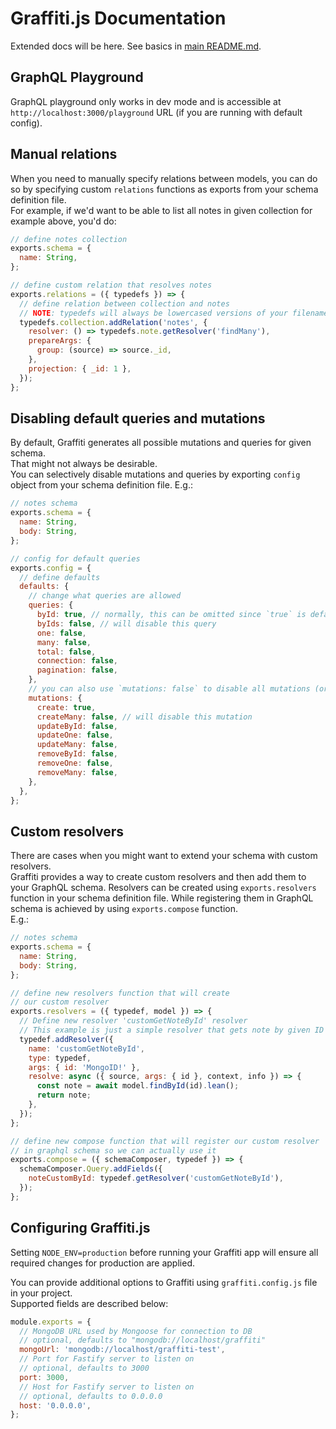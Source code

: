 # Graffiti.js Documentation

Extended docs will be here.
See basics in [main README.md](../README.md).

## GraphQL Playground

GraphQL playground only works in dev mode and is accessible at `http://localhost:3000/playground` URL (if you are running with default config).

## Manual relations

When you need to manually specify relations between models, you can do so by specifying custom `relations` functions as exports from your schema definition file.  
For example, if we'd want to be able to list all notes in given collection for example above, you'd do:

```jsx
// define notes collection
exports.schema = {
  name: String,
};

// define custom relation that resolves notes
exports.relations = ({ typedefs }) => {
  // define relation between collection and notes
  // NOTE: typedefs will always be lowercased versions of your filenames
  typedefs.collection.addRelation('notes', {
    resolver: () => typedefs.note.getResolver('findMany'),
    prepareArgs: {
      group: (source) => source._id,
    },
    projection: { _id: 1 },
  });
};
```

## Disabling default queries and mutations

By default, Graffiti generates all possible mutations and queries for given schema.  
That might not always be desirable.  
You can selectively disable mutations and queries by exporting `config` object from your schema definition file.
E.g.:

```js
// notes schema
exports.schema = {
  name: String,
  body: String,
};

// config for default queries
exports.config = {
  // define defaults
  defaults: {
    // change what queries are allowed
    queries: {
      byId: true, // normally, this can be omitted since `true` is default
      byIds: false, // will disable this query
      one: false,
      many: false,
      total: false,
      connection: false,
      pagination: false,
    },
    // you can also use `mutations: false` to disable all mutations (or queries)
    mutations: {
      create: true,
      createMany: false, // will disable this mutation
      updateById: false,
      updateOne: false,
      updateMany: false,
      removeById: false,
      removeOne: false,
      removeMany: false,
    },
  },
};
```

## Custom resolvers

There are cases when you might want to extend your schema with custom resolvers.  
Graffiti provides a way to create custom resolvers and then add them to your GraphQL schema.
Resolvers can be created using `exports.resolvers` function in your schema definition file.
While registering them in GraphQL schema is achieved by using `exports.compose` function.  
E.g.:

```js
// notes schema
exports.schema = {
  name: String,
  body: String,
};

// define new resolvers function that will create
// our custom resolver
exports.resolvers = ({ typedef, model }) => {
  // Define new resolver 'customGetNoteById' resolver
  // This example is just a simple resolver that gets note by given ID
  typedef.addResolver({
    name: 'customGetNoteById',
    type: typedef,
    args: { id: 'MongoID!' },
    resolve: async ({ source, args: { id }, context, info }) => {
      const note = await model.findById(id).lean();
      return note;
    },
  });
};

// define new compose function that will register our custom resolver
// in graphql schema so we can actually use it
exports.compose = ({ schemaComposer, typedef }) => {
  schemaComposer.Query.addFields({
    noteCustomById: typedef.getResolver('customGetNoteById'),
  });
};
```

## Configuring Graffiti.js

Setting `NODE_ENV=production` before running your Graffiti app will ensure all required changes for production are applied.

You can provide additional options to Graffiti using `graffiti.config.js` file in your project.  
Supported fields are described below:

```js
module.exports = {
  // MongoDB URL used by Mongoose for connection to DB
  // optional, defaults to "mongodb://localhost/graffiti"
  mongoUrl: 'mongodb://localhost/graffiti-test',
  // Port for Fastify server to listen on
  // optional, defaults to 3000
  port: 3000,
  // Host for Fastify server to listen on
  // optional, defaults to 0.0.0.0
  host: '0.0.0.0',
};
```
